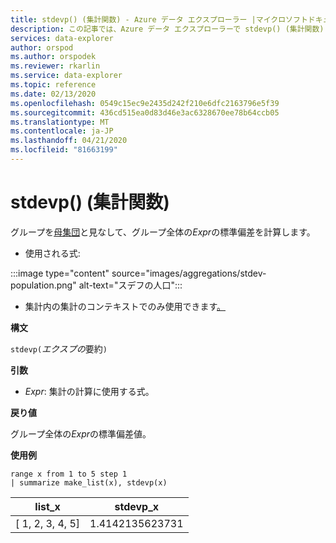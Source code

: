 ```yaml
---
title: stdevp() (集計関数) - Azure データ エクスプローラー |マイクロソフトドキュメント
description: この記事では、Azure データ エクスプローラーで stdevp() (集計関数) について説明します。
services: data-explorer
author: orspod
ms.author: orspodek
ms.reviewer: rkarlin
ms.service: data-explorer
ms.topic: reference
ms.date: 02/13/2020
ms.openlocfilehash: 0549c15ec9e2435d242f210e6dfc2163796e5f39
ms.sourcegitcommit: 436cd515ea0d83d46e3ac6328670ee78b64ccb05
ms.translationtype: MT
ms.contentlocale: ja-JP
ms.lasthandoff: 04/21/2020
ms.locfileid: "81663199"
---
```

# <a name="stdevp-aggregation-function"></a>stdevp() (集計関数)

グループを[母集団](https://en.wikipedia.org/wiki/Statistical_population)と見なして、グループ全体の*Expr*の標準偏差を計算します。 

* 使用される式:

:::image type="content" source="images/aggregations/stdev-population.png" alt-text="スデフの人口":::

* 集計内の集計のコンテキストでのみ使用できます[。](summarizeoperator.md)

**構文**

`stdevp(`*エクスプの*要約`)`

**引数**

* *Expr*: 集計の計算に使用する式。 

**戻り値**

グループ全体の*Expr*の標準偏差値。
 
**使用例**

```kusto
range x from 1 to 5 step 1
| summarize make_list(x), stdevp(x)

```

|list_x|stdevp_x|
|---|---|
|[ 1, 2, 3, 4, 5]|1.4142135623731|